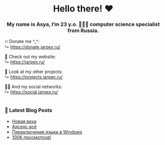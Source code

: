 <h1 align="center"> Hello there! ❤️</h1>
<h3 align="center">My name is Asya, I’m 23 y.o. 👩🏻‍💻 computer science specialist from Russia.</h3>

🔥 Donate me ^_^:  
 ↳ https://donate.jarpex.ru/

🌸 Check out my website:  
↳ https://jarpex.ru/

🌱 Look at my other projects:  
↳ https://projects.jarpex.ru/

👧🏻 And my social networks:  
↳ https://social.jarpex.ru/
<br/>
<br/>
### 📕 Latest Blog Posts
<!-- BLOG-POST-LIST:START -->
- [Новая веха](https://blog.jarpex.ru/novaya-vexa/)
- [Адсенс всё](https://blog.jarpex.ru/adsens-vsyo/)
- [Переключение языка в Windows](https://blog.jarpex.ru/pereklyuchenie-yazyka-v-windows/)
- [100K просмотров!](https://blog.jarpex.ru/100k-prosmotrov/)
<!-- BLOG-POST-LIST:END -->
